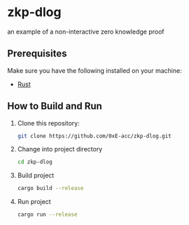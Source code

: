 # zkp-dlog

an example of a non-interactive zero knowledge proof

## Prerequisites

Make sure you have the following installed on your machine:

- [Rust](https://www.rust-lang.org/tools/install)

## How to Build and Run

1. Clone this repository:

   ```bash
   git clone https://github.com/0xE-acc/zkp-dlog.git

2. Change into project directory
   ```bash
   cd zkp-dlog

3. Build project
   ```bash
   cargo build --release

4. Run project
   ```bash
   cargo run --release
